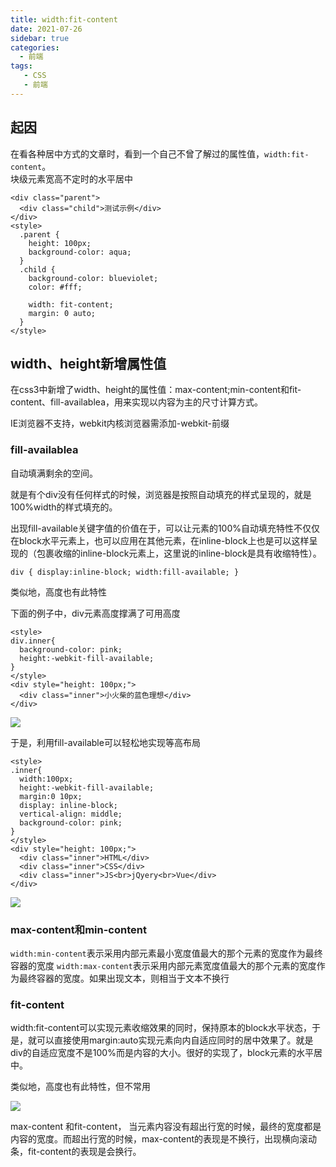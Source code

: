 ```yaml
---
title: width:fit-content
date: 2021-07-26
sidebar: true
categories:
  - 前端
tags:
   - CSS
   - 前端
---
```


## 起因
在看各种居中方式的文章时，看到一个自己不曾了解过的属性值，```width:fit-content```。  
块级元素宽高不定时的水平居中
```
<div class="parent">
  <div class="child">测试示例</div>
</div>
<style>
  .parent {
    height: 100px;
    background-color: aqua;
  }
  .child {
    background-color: blueviolet;
    color: #fff;

    width: fit-content;
    margin: 0 auto;
  }
</style>
```

## width、height新增属性值
在css3中新增了width、height的属性值：max-content;min-content和fit-content、fill-availablea，用来实现以内容为主的尺寸计算方式。

IE浏览器不支持，webkit内核浏览器需添加-webkit-前缀

### fill-availablea
自动填满剩余的空间。

就是有个div没有任何样式的时候，浏览器是按照自动填充的样式呈现的，就是100%width的样式填充的。

出现fill-available关键字值的价值在于，可以让元素的100%自动填充特性不仅仅在block水平元素上，也可以应用在其他元素，在inline-block上也是可以这样呈现的（包裹收缩的inline-block元素上，这里说的inline-block是具有收缩特性）。

```
div { display:inline-block; width:fill-available; }
```


类似地，高度也有此特性

下面的例子中，div元素高度撑满了可用高度
```
<style>
div.inner{
  background-color: pink;
  height:-webkit-fill-available;
}
</style>
<div style="height: 100px;">
  <div class="inner">小火柴的蓝色理想</div>
</div>
```
![](https://gitee.com/bindyy/img/raw/master/front/css/fit-content/2.png)

于是，利用fill-available可以轻松地实现等高布局
```
<style>
.inner{
  width:100px;
  height:-webkit-fill-available;
  margin:0 10px;
  display: inline-block;
  vertical-align: middle;
  background-color: pink;
}
</style>
<div style="height: 100px;">
  <div class="inner">HTML</div>
  <div class="inner">CSS</div>
  <div class="inner">JS<br>jQyery<br>Vue</div>
</div>
```
![](https://gitee.com/bindyy/img/raw/master/front/css/fit-content/3.png)

### max-content和min-content
```width:min-content```表示采用内部元素最小宽度值最大的那个元素的宽度作为最终容器的宽度
```width:max-content```表示采用内部元素宽度值最大的那个元素的宽度作为最终容器的宽度。如果出现文本，则相当于文本不换行

### fit-content 
width:fit-content可以实现元素收缩效果的同时，保持原本的block水平状态，于是，就可以直接使用margin:auto实现元素向内自适应同时的居中效果了。就是div的自适应宽度不是100%而是内容的大小。很好的实现了，block元素的水平居中。  

类似地，高度也有此特性，但不常用 

![](https://gitee.com/bindyy/img/raw/master/front/css/fit-content/1.png)

max-content 和fit-content， 当元素内容没有超出行宽的时候，最终的宽度都是内容的宽度。而超出行宽的时候，max-content的表现是不换行，出现横向滚动条，fit-content的表现是会换行。